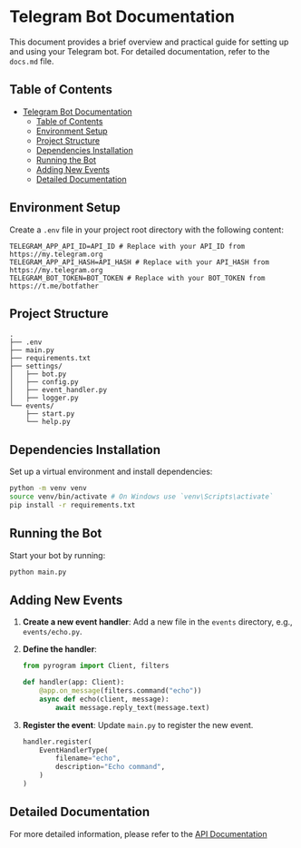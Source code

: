 # Telegram Bot Documentation

This document provides a brief overview and practical guide for setting up and using your Telegram bot. For detailed documentation, refer to the `docs.md` file.

## Table of Contents
- [Telegram Bot Documentation](#telegram-bot-documentation)
  - [Table of Contents](#table-of-contents)
  - [Environment Setup](#environment-setup)
  - [Project Structure](#project-structure)
  - [Dependencies Installation](#dependencies-installation)
  - [Running the Bot](#running-the-bot)
  - [Adding New Events](#adding-new-events)
  - [Detailed Documentation](#detailed-documentation)

## Environment Setup

Create a `.env` file in your project root directory with the following content:

```
TELEGRAM_APP_API_ID=API_ID # Replace with your API_ID from https://my.telegram.org
TELEGRAM_APP_API_HASH=API_HASH # Replace with your API_HASH from https://my.telegram.org
TELEGRAM_BOT_TOKEN=BOT_TOKEN # Replace with your BOT_TOKEN from https://t.me/botfather
```

## Project Structure

```
.
├── .env
├── main.py
├── requirements.txt
├── settings/
│   ├── bot.py
│   ├── config.py
│   ├── event_handler.py
│   ├── logger.py
└── events/
    ├── start.py
    └── help.py
```

## Dependencies Installation

Set up a virtual environment and install dependencies:

```sh
python -m venv venv
source venv/bin/activate # On Windows use `venv\Scripts\activate`
pip install -r requirements.txt
```

## Running the Bot

Start your bot by running:

```sh
python main.py
```

## Adding New Events

1. **Create a new event handler**: Add a new file in the `events` directory, e.g., `events/echo.py`.

2. **Define the handler**:
    ```python
    from pyrogram import Client, filters

    def handler(app: Client):
        @app.on_message(filters.command("echo"))
        async def echo(client, message):
            await message.reply_text(message.text)
    ```

3. **Register the event**: Update `main.py` to register the new event.
    ```python
    handler.register(
        EventHandlerType(
            filename="echo",
            description="Echo command",
        )
    )
    ```

## Detailed Documentation

For more detailed information, please refer to the [API Documentation](docs.md)
